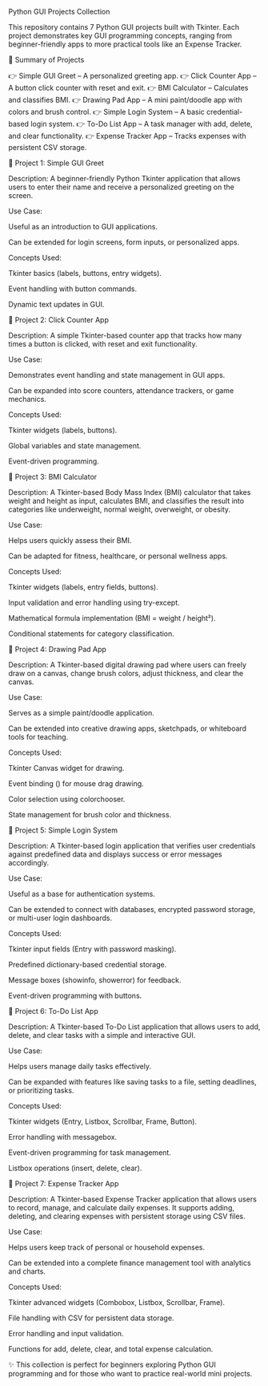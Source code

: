 Python GUI Projects Collection

This repository contains 7 Python GUI projects built with Tkinter. Each project demonstrates key GUI programming concepts, ranging from beginner-friendly apps to more practical tools like an Expense Tracker.

📖 Summary of Projects

👉 Simple GUI Greet – A personalized greeting app.
👉 Click Counter App – A button click counter with reset and exit.
👉 BMI Calculator – Calculates and classifies BMI.
👉 Drawing Pad App – A mini paint/doodle app with colors and brush control.
👉 Simple Login System – A basic credential-based login system.
👉 To-Do List App – A task manager with add, delete, and clear functionality.
👉 Expense Tracker App – Tracks expenses with persistent CSV storage.

📌 Project 1: Simple GUI Greet

Description:
A beginner-friendly Python Tkinter application that allows users to enter their name and receive a personalized greeting on the screen.

Use Case:

Useful as an introduction to GUI applications.

Can be extended for login screens, form inputs, or personalized apps.

Concepts Used:

Tkinter basics (labels, buttons, entry widgets).

Event handling with button commands.

Dynamic text updates in GUI.

📌 Project 2: Click Counter App

Description:
A simple Tkinter-based counter app that tracks how many times a button is clicked, with reset and exit functionality.

Use Case:

Demonstrates event handling and state management in GUI apps.

Can be expanded into score counters, attendance trackers, or game mechanics.

Concepts Used:

Tkinter widgets (labels, buttons).

Global variables and state management.

Event-driven programming.

📌 Project 3: BMI Calculator

Description:
A Tkinter-based Body Mass Index (BMI) calculator that takes weight and height as input, calculates BMI, and classifies the result into categories like underweight, normal weight, overweight, or obesity.

Use Case:

Helps users quickly assess their BMI.

Can be adapted for fitness, healthcare, or personal wellness apps.

Concepts Used:

Tkinter widgets (labels, entry fields, buttons).

Input validation and error handling using try-except.

Mathematical formula implementation (BMI = weight / height²).

Conditional statements for category classification.

📌 Project 4: Drawing Pad App

Description:
A Tkinter-based digital drawing pad where users can freely draw on a canvas, change brush colors, adjust thickness, and clear the canvas.

Use Case:

Serves as a simple paint/doodle application.

Can be extended into creative drawing apps, sketchpads, or whiteboard tools for teaching.

Concepts Used:

Tkinter Canvas widget for drawing.

Event binding (<B1-Motion>) for mouse drag drawing.

Color selection using colorchooser.

State management for brush color and thickness.

📌 Project 5: Simple Login System

Description:
A Tkinter-based login application that verifies user credentials against predefined data and displays success or error messages accordingly.

Use Case:

Useful as a base for authentication systems.

Can be extended to connect with databases, encrypted password storage, or multi-user login dashboards.

Concepts Used:

Tkinter input fields (Entry with password masking).

Predefined dictionary-based credential storage.

Message boxes (showinfo, showerror) for feedback.

Event-driven programming with buttons.

📌 Project 6: To-Do List App

Description:
A Tkinter-based To-Do List application that allows users to add, delete, and clear tasks with a simple and interactive GUI.

Use Case:

Helps users manage daily tasks effectively.

Can be expanded with features like saving tasks to a file, setting deadlines, or prioritizing tasks.

Concepts Used:

Tkinter widgets (Entry, Listbox, Scrollbar, Frame, Button).

Error handling with messagebox.

Event-driven programming for task management.

Listbox operations (insert, delete, clear).

📌 Project 7: Expense Tracker App

Description:
A Tkinter-based Expense Tracker application that allows users to record, manage, and calculate daily expenses. It supports adding, deleting, and clearing expenses with persistent storage using CSV files.

Use Case:

Helps users keep track of personal or household expenses.

Can be extended into a complete finance management tool with analytics and charts.

Concepts Used:

Tkinter advanced widgets (Combobox, Listbox, Scrollbar, Frame).

File handling with CSV for persistent data storage.

Error handling and input validation.

Functions for add, delete, clear, and total expense calculation.

✨ This collection is perfect for beginners exploring Python GUI programming and for those who want to practice real-world mini projects.
